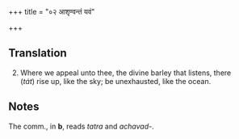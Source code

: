 +++
title = "०२ आशृण्वन्तं यवं"

+++
## Translation
2. Where we appeal unto thee, the divine barley that listens, there  
(*tát*) rise up, like the sky; be unexhausted, like the ocean.

## Notes
The comm., in **b**, reads *tatra* and *achavad-*.
